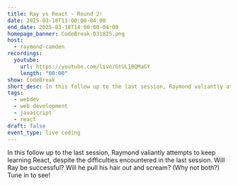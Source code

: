 ```yaml
---
title: Ray vs React - Round 2!
date: 2025-03-18T13:00:00-04:00
end_date: 2025-03-18T14:00:00-04:00
homepage_banner: CodeBreak-031825.png
host:
  - raymond-camden
recordings:
  youtube:
    url: https://youtube.com/live/GtUL1BQMaGY
    length: "00:00"
show: CodeBreak
short_desc: In this follow up to the last session, Raymond valiantly attempts to keep learning React, despite the difficulties encountered in the last session. Will Ray be successful? Will he pull his hair out and scream? (Why not both?) Tune in to see!
tags:
  - webdev
  - web development
  - javascript
  - react
draft: false
event_type: live coding
---
```


In this follow up to the last session, Raymond valiantly attempts to keep learning React, despite the difficulties encountered in the last session. Will Ray be successful? Will he pull his hair out and scream? (Why not both?) Tune in to see!